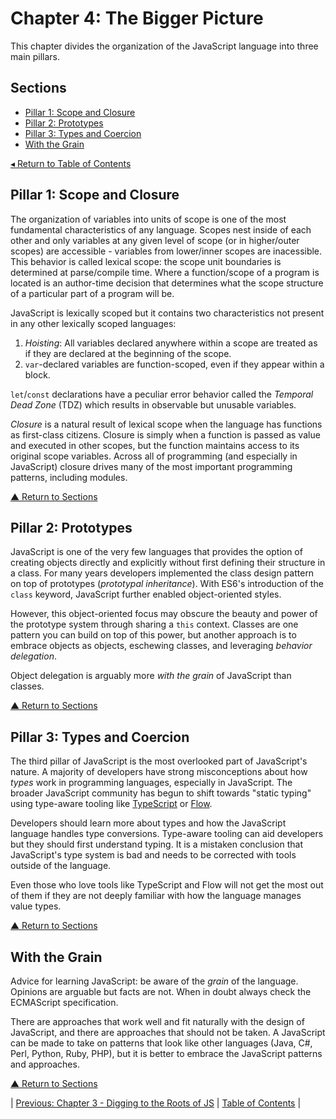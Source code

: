 # Chapter 4: The Bigger Picture
This chapter divides the organization of the JavaScript language into three main pillars.

## Sections
* [Pillar 1: Scope and Closure](#pillar-1-scope-and-closure)
* [Pillar 2: Prototypes](#pillar-2-prototypes)
* [Pillar 3: Types and Coercion](#pillar-3-types-and-coercion)
* [With the Grain](#with-the-grain)

[◂ Return to Table of Contents](../README.md)

## Pillar 1: Scope and Closure
The organization of variables into units of scope is one of the most fundamental characteristics of any language. Scopes nest inside of each other and only variables at any given level of scope (or in higher/outer scopes) are accessible - variables from lower/inner scopes are inacessible. This behavior is called lexical scope: the scope unit boundaries is determined at parse/compile time. Where a function/scope of a program is located is an author-time decision that determines what the scope structure of a particular part of a program will be.

JavaScript is lexically scoped but it contains two characteristics not present in any other lexically scoped languages:
1. _Hoisting_: All variables declared anywhere within a scope are treated as if they are declared at the beginning of the scope.
2. `var`-declared variables are function-scoped, even if they appear within a block.

`let`/`const` declarations have a peculiar error behavior called the _Temporal Dead Zone_ (TDZ) which results in observable but unusable variables.

_Closure_ is a natural result of lexical scope when the language has functions as first-class citizens. Closure is simply when a function is passed as value and executed in other scopes, but the function maintains access to its original scope variables. Across all of programming (and especially in JavaScript) closure drives many of the most important programming patterns, including modules.

[▲ Return to Sections](#sections)

## Pillar 2: Prototypes
JavaScript is one of the very few languages that provides the option of creating objects directly and explicitly without first defining their structure in a class. For many years developers implemented the class design pattern on top of prototypes (_prototypal inheritance_). With ES6's introduction of the `class` keyword, JavaScript further enabled object-oriented styles.

However, this object-oriented focus may obscure the beauty and power of the prototype system through sharing a `this` context. Classes are one pattern you can build on top of this power, but another approach is to embrace objects as objects, eschewing classes, and leveraging _behavior delegation_.

Object delegation is arguably more _with the grain_ of JavaScript than classes.

[▲ Return to Sections](#sections)

## Pillar 3: Types and Coercion
The third pillar of JavaScript is the most overlooked part of JavaScript's nature. A majority of developers have strong misconceptions about how _types_ work in programming languages, especially in JavaScript. The broader JavaScript community has begun to shift towards "static typing" using type-aware tooling like [TypeScript](https://www.typescriptlang.org/) or [Flow](https://flow.org/).

Developers should learn more about types and how the JavaScript language handles type conversions. Type-aware tooling can aid developers but they should first understand typing. It is a mistaken conclusion that JavaScript's type system is bad and needs to be corrected with tools outside of the language.

Even those who love tools like TypeScript and Flow will not get the most out of them if they are not deeply familiar with how the language manages value types.

[▲ Return to Sections](#sections)

## With the Grain
Advice for learning JavaScript: be aware of the _grain_ of the language. Opinions are arguable but facts are not. When in doubt always check the ECMAScript specification.

There are approaches that work well and fit naturally with the design of JavaScript, and there are approaches that should not be taken. A JavaScript can be made to take on patterns that look like other languages (Java, C#, Perl, Python, Ruby, PHP), but it is better to embrace the JavaScript patterns and approaches.

[▲ Return to Sections](#sections)

| [Previous: Chapter 3 - Digging to the Roots of JS](../03/README.md) | [Table of Contents](../README.md#table-of-contents) |
